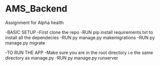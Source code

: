 # AMS_Backend
Assignment for Alpha health

-BASIC SETUP 
-First clone the repo
-RUN pip install requirements.txt to install all the dependecies
-RUN py manage.py makemigrations
-RUN py manage.py migrate

-TO RUN THE APP
-Make sure you are in the root directory i.e the same directory as manage.py
-RUN py manage.py runserver
